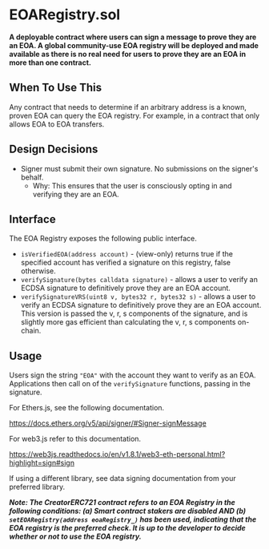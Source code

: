 # EOARegistry.sol

**A deployable contract where users can sign a message to prove they are an EOA.  A global community-use EOA registry will be deployed and made available as there is no real need for users to prove they are an EOA in more than one contract.**

## When To Use This

Any contract that needs to determine if an arbitrary address is a known, proven EOA can query the EOA registry.  For example, in a contract that only allows EOA to EOA transfers.

## Design Decisions

 * Signer must submit their own signature.  No submissions on the signer's behalf.
   * Why: This ensures that the user is consciously opting in and verifying they are an EOA.

## Interface

The EOA Registry exposes the following public interface.

* `isVerifiedEOA(address account)` - (view-only) returns true if the specified account has verified a signature on this registry, false otherwise.
* `verifySignature(bytes calldata signature)` - allows a user to verify an ECDSA signature to definitively prove they are an EOA account.
* `verifySignatureVRS(uint8 v, bytes32 r, bytes32 s)` - allows a user to verify an ECDSA signature to definitively prove they are an EOA account.  This version is passed the v, r, s components of the signature, and is slightly more gas efficient than calculating the v, r, s components on-chain.

## Usage

Users sign the string `"EOA"` with the account they want to verify as an EOA.  Applications then call on of the `verifySignature` functions, passing in the signature.

For Ethers.js, see the following documentation.

https://docs.ethers.org/v5/api/signer/#Signer-signMessage

For web3.js refer to this documentation.

https://web3js.readthedocs.io/en/v1.8.1/web3-eth-personal.html?highlight=sign#sign

If using a different library, see data signing documentation from your preferred library.

***Note: The CreatorERC721 contract refers to an EOA Registry in the following conditions: (a) Smart contract stakers are disabled AND (b) `setEOARegistry(address eoaRegistry_)` has been used, indicating that the EOA registry is the preferred check.  It is up to the developer to decide whether or not to use the EOA registry.***